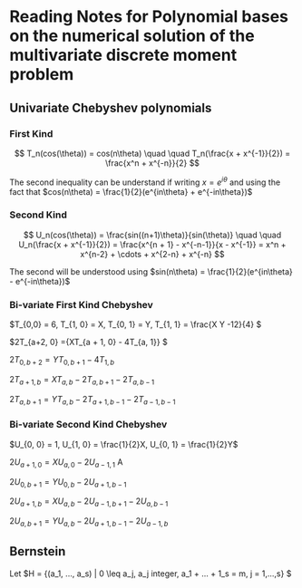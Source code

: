 # Reading Notes for Polynomial bases on the numerical solution of the multivariate discrete moment problem

## Univariate Chebyshev polynomials

### First Kind

$$
T_n(cos(\theta)) = cos(n\theta) \quad \quad T_n(\frac{x + x^{-1}}{2}) = \frac{x^n + x^{-n}}{2}
$$

The second inequality can be understand if writing $x = e^{i\theta}$ and using the fact that $cos(n\theta) = \frac{1}{2}(e^{in\theta} + e^{-in\theta})$

### Second Kind

$$
U_n(cos(\theta)) = \frac{sin((n+1)\theta)}{sin(\theta)} \quad \quad U_n(\frac{x + x^{-1}}{2}) = \frac{x^{n + 1} - x^{-n-1}}{x - x^{-1}} = x^n + x^{n-2} + \cdots + x^{2-n} + x^{-n}
$$

The second will be understood using $sin(n\theta) = \frac{1}{2}(e^{in\theta} - e^{-in\theta})$





### Bi-variate First Kind Chebyshev

$T_{0,0} = 6, T_{1, 0} = X, T_{0, 1} = Y, T_{1, 1} = \frac{X Y -12}{4} $

$2T_{a+2, 0} ={XT_{a + 1, 0} - 4T_{a, 1}} $

$2T_{0, b+2} = {YT_{0, b+1} - 4T_{1, b}}$

$2T_{a+1, b} = {XT_{a, b} - 2T_{a, b+1} - 2T_{a, b-1}}$

$2T_{a, b+1} = {YT_{a,b} - 2T_{a+1, b-1} -2T_{a-1, b-1}}$



### Bi-variate Second Kind Chebyshev

$U_{0, 0} = 1, U_{1, 0} = \frac{1}{2}X, U_{0, 1} = \frac{1}{2}Y$

$2U_{a+1, 0} = XU_{a, 0} - 2U_{a-1, 1}$ A

$2U_{0, b+1} = YU_{0,b} - 2U_{a+1, b-1}$ 

$2U_{a+1, b} = XU_{a, b} - 2U_{a-1, b+1} - 2U_{a, b-1}$

$2U_{a, b+1} = YU_{a, b} - 2U_{a+1, b -1} - 2U_{a-1, b}$



## Bernstein

Let $H = \{(a_1, ..., a_s) | 0 \leq a_j, a_j integer, a_1 + ... + 1_s = m, j = 1,...,s\} $











